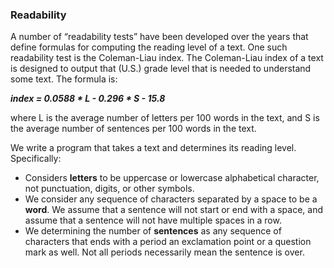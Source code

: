 ### Readability

A number of “readability tests” have been developed over the years that define formulas for computing the reading level of a text. One such readability test is the Coleman-Liau index. The Coleman-Liau index of a text is designed to output that (U.S.) grade level that is needed to understand some text. The formula is:

***index = 0.0588 * L - 0.296 * S - 15.8***

where L is the average number of letters per 100 words in the text, and S is the average number of sentences per 100 words in the text.

We write a program that takes a text and determines its reading level. Specifically:
- Considers **letters** to be uppercase or lowercase alphabetical character, not punctuation, digits, or other symbols.
- We consider any sequence of characters separated by a space to be a **word**. We assume that a sentence will not start or end with a space, and assume that a sentence will not have multiple spaces in a row.
- We determining the number of **sentences** as any sequence of characters that ends with a period an exclamation point or a question mark as well. Not all periods necessarily mean the sentence is over.
